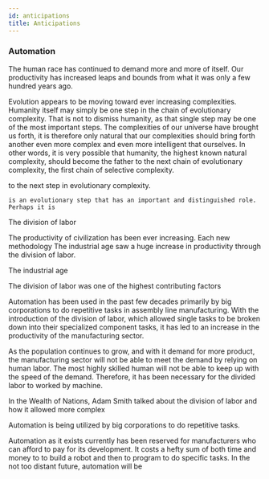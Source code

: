 ```yaml
---
id: anticipations
title: Anticipations
---
```

<link href="index.css" rel="stylesheet"></link>

### Automation

The human race has continued to demand more and more of itself. Our productivity has increased leaps and bounds from what it was only a few hundred years ago.

Evolution appears to be moving toward ever increasing complexities. Humanity itself may simply be one step in the chain of evolutionary complexity. That is not to dismiss humanity, as that single step may be one of the most important steps. The complexities of our universe have brought us forth, it is therefore only natural that our complexities should bring forth another even more complex and even more intelligent that ourselves. In other words, it is very possible that humanity, the highest known natural complexity, should become the father to the next chain of evolutionary complexity, the first chain of selective complexity.

to the next step in evolutionary complexity.

`is an evolutionary step that has an important and distinguished role. Perhaps it is `

The division of labor

The productivity of civilization has been ever increasing. Each new methodology The industrial age saw a huge increase in productivity through the division of labor.

The industrial age

The division of labor was one of the highest contributing factors

Automation has been used in the past few decades primarily by big corporations to do repetitive tasks in assembly line manufacturing. With the introduction of the division of labor, which allowed single tasks to be broken down into their specialized component tasks, it has led to an increase in the productivity of the manufacturing sector.

As the population continues to grow, and with it demand for more product, the manufacturing sector will not be able to meet the demand by relying on human labor. The most highly skilled human will not be able to keep up with the speed of the demand. Therefore, it has been necessary for the divided labor to worked by machine.

In the Wealth of Nations, Adam Smith talked about the division of labor and how it allowed more complex

Automation is being utilized by big corporations to do repetitive tasks.

Automation as it exists currently has been reserved for manufacturers who can afford to pay for its development. It costs a hefty sum of both time and money to to build a robot and then to program to do specific tasks. In the not too distant future, automation will be

